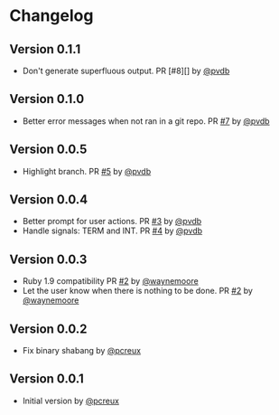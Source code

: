 # Changelog

## Version 0.1.1

* Don't generate superfluous output. PR [#8][] by [@pvdb][]

## Version 0.1.0

* Better error messages when not ran in a git repo. PR [#7][] by [@pvdb][]

## Version 0.0.5

* Highlight branch. PR [#5][] by [@pvdb][]

## Version 0.0.4

* Better prompt for user actions. PR [#3][] by [@pvdb][]
* Handle signals: TERM and INT. PR [#4][] by [@pvdb][]

## Version 0.0.3

* Ruby 1.9 compatibility PR [#2][] by [@waynemoore][]
* Let the user know when there is nothing to be done. PR [#2][] by
  [@waynemoore][]

## Version 0.0.2

* Fix binary shabang by [@pcreux][]

## Version 0.0.1

* Initial version by [@pcreux][]

<!--- The following link definition list is generated by PimpMyChangelog --->
[#2]: https://github.com/pcreux/git/issues/2
[#3]: https://github.com/pcreux/git/issues/3
[#4]: https://github.com/pcreux/git/issues/4
[#5]: https://github.com/pcreux/git/issues/5
[#7]: https://github.com/pcreux/git/issues/7
[@pcreux]: https://github.com/pcreux
[@pvdb]: https://github.com/pvdb
[@waynemoore]: https://github.com/waynemoore
